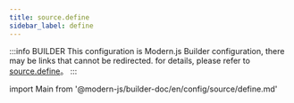 ```yaml
---
title: source.define
sidebar_label: define
---
```


:::info BUILDER
This configuration is Modern.js Builder configuration, there may be links that cannot be redirected. for details, please refer to [source.define](https://modernjs.dev/builder/zh/api/config-source.html#source-define)。
:::

import Main from '@modern-js/builder-doc/en/config/source/define.md'

<Main />
